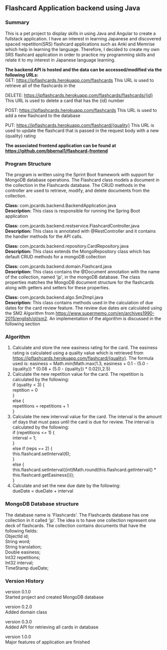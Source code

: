 ## Flashcard Application backend using Java
### Summary
This is a pet project to display skills in using Java and Angular to create a fullstack application. I have an interest in learning Japanese and discovered spaced repetition(SRS) flashcard applications such as Anki and Memrise which help in learning the language. Therefore, I decided to create my own SRS flashcard application in order to practice my programming skills and relate it to my interest in Japanese language learning.

**The backend API is hosted and the data can be accessed/modified via the following URLs:**  
GET:
https://jpflashcards.herokuapp.com/flashcards
This URL is used to retrieve all of the flashcards in the 

DELETE:
https://jpflashcards.herokuapp.com/flashcards/flashcards/{id}
This URL is used to delete a card that has the {id} number

POST:
https://jpflashcards.herokuapp.com/flashcards
This URL is used to add a new flashcard to the database

PUT:
https://jpflashcards.herokuapp.com/flashcard/{quality}
This URL is used to update the flashcard that is passed in the request body with a new {quality} rating

**The associated frontend application can be found at https://github.com/bbernal1/flashcard-frontend**

### Program Structure
The program is written using the Sprint Boot framework with support for MongoDB database operations. The Flashcard class models a document in the collection in the Flashcards database. The CRUD methods in the controller are used to retrieve, modify, and delete documents from the collection.

**Class:** com.jpcards.backend.BackendApplication.java  
**Description:** This class is responsible for running the Spring Boot application

**Class:** com.jpcards.backend.restservice.FlashcardController.java  
**Description:** This class is annotated with @RestController and it contains the handler methods for the API calls.

**Class:** com.jpcards.backend.repository.CardRepository.java  
**Description:** This class extends the MongoRepository class which has default CRUD methods for a mongoDB collection

**Class:** com.jpcards.backend.domain.Flashcard.java  
**Description:** This class contains the @Document annotation with the name of the collection, named 'jp', in the mongoDB database. The class properties matches the MongoDB document structure for the flashcards along with getters and setters for these properties.

**Class:** com.jpcards.backend.algo.Sm2Impl.java  
**Description:** This class contains methods used in the calculation of due dates for the card review feature. The review due dates are calculated using the SM2 Algorithm from https://www.supermemo.com/en/archives1990-2015/english/ol/sm2. An implementation of the algorithm is discussed in the following section

### Algorithm
1. Calculate and store the new easiness rating for the card. The easiness rating is calculated using a quality value which is retrieved from https://jpflashcards.herokuapp.com/flashcard/{quality}. The formula used is: easiness = Math.min(Math.max(1.3, easiness + 0.1 - (5.0 - {quality}) * (0.08 + (5.0 - {quality}) * 0.02)),2.5)
2. Calculate the new repetition value for the card. The repetition is calculated by the following:  
if (quality < 3) {  
    reptition = 0  
}  
else {  
    repetitions = repetitions + 1  
}  
3. Calculate the new intervval value for the card. The interval is the amount of days that must pass until the card is due for review. The interval is calculated by the following:  
if (repetitions <= 1) {  
    interval = 1;  
}  
else if (reps == 2) {  
    this.flashcard.setInterval(6);  
}  
else {  
    this.flashcard.setInterval((int)Math.round(this.flashcard.getInterval() * this.flashcard.getEasiness()));  
}  
4. Calculate and set the new due date by the following:  
dueDate = dueDate + interval

### MongoDB Database structure
The database name is 'Flashcards'. The Flashcards database has one collection in it called 'jp'. The idea is to have one collection represent one deck of flashcards. The collection contains documents that have the following fields:  
ObjectId id;  
String word;  
String translation;  
Double easiness;  
Int32 repetitions;  
Int32 interval;  
TimeStamp dueDate;

### Version History
version 0.1.0  
Started project and created MongoDB database

version 0.2.0  
Added domain class 

version 0.3.0  
Added API for retrieving all cards in database

version 1.0.0  
Major features of application are finished


